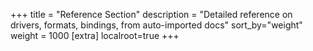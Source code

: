 +++
title = "Reference Section"
description = "Detailed reference on drivers, formats, bindings, from auto-imported docs"
sort_by="weight"
weight = 1000
[extra]
localroot=true
+++
